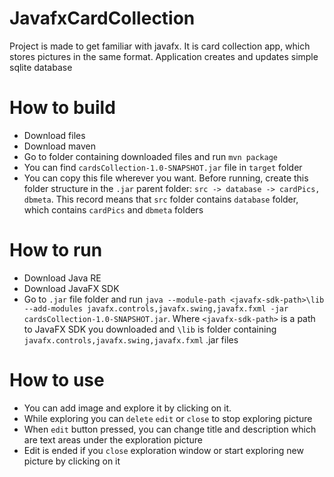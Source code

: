 # JavafxCardCollection
Project is made to get familiar with javafx. It is card collection app, which stores pictures in the same format. Application creates and updates simple sqlite database 

# How to build
- Download files
- Download maven
- Go to folder containing downloaded files and run `mvn package`
- You can find `cardsCollection-1.0-SNAPSHOT.jar` file in `target` folder
- You can copy this file wherever you want. Before running, create this folder structure in the `.jar` parent folder: `src -> database -> cardPics, dbmeta`.
This record means that `src` folder contains `database` folder, which contains `cardPics` and `dbmeta` folders

# How to run
- Download Java RE
- Download JavaFX SDK
- Go to `.jar` file folder and run `java --module-path <javafx-sdk-path>\lib --add-modules javafx.controls,javafx.swing,javafx.fxml -jar cardsCollection-1.0-SNAPSHOT.jar`.
Where `<javafx-sdk-path>` is a path to JavaFX SDK you downloaded and `\lib` is folder containing `javafx.controls,javafx.swing,javafx.fxml` .jar files

# How to use
- You can add image and explore it by clicking on it.
- While exploring you can `delete` `edit` or `close` to stop exploring picture
- When `edit` button pressed, you can change title and description which are text areas under the exploration picture
- Edit is ended if you `close` exploration window or start exploring new picture by clicking on it 
